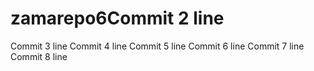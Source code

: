# zamarepo6Commit 2 line
Commit 3 line
Commit 4 line
Commit 5 line
Commit 6 line
Commit 7 line
Commit 8 line
